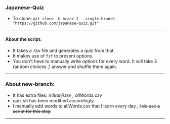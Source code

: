### Japanese-Quiz

- To clone: `git clone -b branc-2 --single-branch "https://github.com/japanese-quiz.git"`

---

#### About the script:
- It takes a .tsv file and generates a quiz from that.
- It makes use of `fzf` to present options.
- You don't have to manually write options for every word. It will take 3 random choices ,1 answer and shuffle them again.

---

### About new-branch:
- It has extra files: *n4kanji.tsv , allWords.csv*
- quiz.sh has been modified accordingly.
- I manually add words to allWords.csv that I learn every day ; ~~I do use a script for this step~~

---

